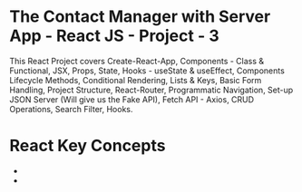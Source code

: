 # The Contact Manager with Server App - React JS - Project - 3

This React Project covers Create-React-App, Components - Class &amp; Functional, JSX, Props, State, Hooks - useState &amp; useEffect, Components Lifecycle Methods, Conditional Rendering, Lists &amp; Keys, Basic Form Handling, Project Structure, React-Router, Programmatic Navigation, Set-up JSON Server (Will give us the Fake API), Fetch API - Axios, CRUD Operations, Search Filter, Hooks.

# React Key Concepts

-
-
